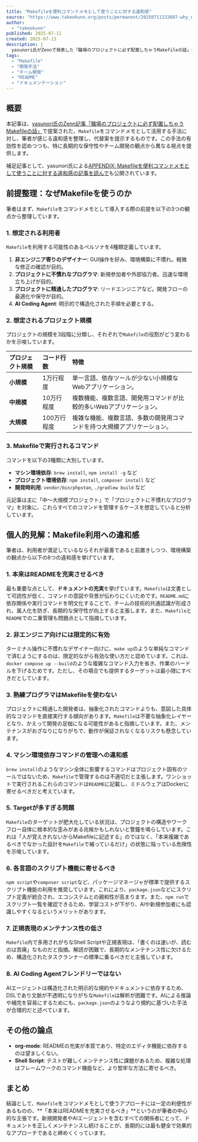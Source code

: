```yaml
---
title: "Makefileを便利コマンドメモとして使うことに対する違和感"
source: "https://www.takeokunn.org/posts/permanent/20250711132607-why_not_command_memo_makefile/"
author:
  - "takeokunn"
published: 2025-07-11
created: 2025-07-13
description: |
  yasunori氏がZennで発表した「職場のプロジェクトに必ず配置しちゃうMakefileの話」が広く受け入れられている状況に対し、筆者がMakefileをコマンドメモとして使用する手法に感じる違和感を言語化する記事。このアプローチの前提を整理し、代替案としてREADMEの充実などを提案する。
tags:
  - "Makefile"
  - "開発手法"
  - "チーム開発"
  - "README"
  - "ドキュメンテーション"
---
```


## 概要

本記事は、[yasunori氏のZenn記事「職場のプロジェクトに必ず配置しちゃうMakefileの話」](https://zenn.dev/loglass/articles/0016-make-makefile)で提案された、`Makefile`をコマンドメモとして活用する手法に対し、筆者が感じる違和感を整理し、代替案を提示するものです。この手法の有効性を認めつつも、特に長期的な保守性やチーム開発の観点から異なる視点を提供します。

補足記事として、yasunori氏による[APPENDIX: Makefileを便利コマンドメモとして使うことに対する違和感の記事を読んで](https://blog.yasunori0418.dev/p/appendix-makefile/)も公開されています。

## 前提整理：なぜMakefileを使うのか

筆者はまず、`Makefile`をコマンドメモとして導入する際の前提を以下の3つの観点から整理しています。

### 1. 想定される利用者

`Makefile`を利用する可能性のあるペルソナを4種類定義しています。

1. **非エンジニア寄りのデザイナー**: GUI操作を好み、環境構築に不慣れ。軽微な修正の確認が目的。
2. **プロジェクトに不慣れなプログラマ**: 新規参加者や外部協力者。迅速な環境立ち上げが目的。
3. **プロジェクトに精通したプログラマ**: リードエンジニアなど。開発フローの最適化や保守が目的。
4. **AI Coding Agent**: 明示的で構造化された手順を必要とする。

### 2. 想定されるプロジェクト規模

プロジェクトの規模を3段階に分類し、それぞれで`Makefile`の役割がどう変わるかを示唆しています。

| プロジェクト規模 | コード行数 | 特徴                                                               |
| :--------------- | :--------- | :----------------------------------------------------------------- |
| **小規模**       | 1万行程度  | 単一言語、依存ツールが少ない小規模なWebアプリケーション。            |
| **中規模**       | 10万行程度 | 複数機能、複数言語、開発用コマンドが比較的多いWebアプリケーション。  |
| **大規模**       | 100万行程度| 複雑な機能、複数言語、多数の開発用コマンドを持つ大規模アプリケーション。 |

### 3. Makefileで実行されるコマンド

コマンドを以下の3種類に大別しています。

* **マシン環境依存**: `brew install`, `npm install -g` など
* **プロジェクト環境依存**: `npm install`, `composer install` など
* **開発時利用**: `vendor/bin/phpstan`, `./gradlew build` など

元記事は主に「中〜大規模プロジェクト」で「プロジェクトに不慣れなプログラマ」を対象に、これらすべてのコマンドを管理するケースを想定していると分析しています。

## 個人的見解：Makefile利用への違和感

筆者は、利用者が満足しているならそれが最善であると前置きしつつ、環境構築の観点から以下の8つの違和感を挙げています。

### 1. 本来はREADMEを充実させるべき

最も重要な点として、**ドキュメントの充実**を挙げています。`Makefile`は文書として可読性が低く、コマンドの意図や背景が伝わりにくいためです。`README.md`に依存関係や実行コマンドを明文化することで、チームの技術的共通認識が形成され、属人化を防ぎ、長期的な保守性が向上すると主張します。また、`Makefile`と`README`での二重管理も問題点として指摘しています。

### 2. 非エンジニア向けには限定的に有効

ターミナル操作に不慣れなデザイナー向けに、`make up`のような単純なコマンドで済むようにするのは、限定的ながら有効な使い方だと認めています。これは、`docker compose up --build`のような複雑なコマンド入力を省き、作業のハードルを下げるためです。ただし、その場合でも提供するターゲットは最小限にすべきだとしています。

### 3. 熟練プログラマはMakefileを使わない

プロジェクトに精通した開発者は、抽象化されたコマンドよりも、意図した具体的なコマンドを直接実行する傾向があります。`Makefile`は不要な抽象化レイヤーとなり、かえって開発の足枷になる可能性があると指摘しています。また、メンテナンスがおざなりになりがちで、動作が保証されなくなるリスクも懸念しています。

### 4. マシン環境依存コマンドの管理への違和感

`brew install`のようなマシン全体に影響するコマンドはプロジェクト固有のツールではないため、`Makefile`で管理するのは不適切だと主張します。ワンショットで実行されるこれらのコマンドは`README`に記載し、ミドルウェアはDockerに寄せるべきだと考えています。

### 5. Targetが多すぎる問題

`Makefile`のターゲットが肥大化している状況は、プロジェクトの構造やワークフロー自体に根本的な歪みがある兆候かもしれないと警鐘を鳴らしています。これは「人が覚えきれないからMakefileに記述する」のではなく、「本来複雑であるべきでなかった設計を`Makefile`で補っているだけ」の状態に陥っている危険性を示唆しています。

### 6. 各言語のスクリプト機能に寄せるべき

`npm script`や`composer script`など、パッケージマネージャが標準で提供するスクリプト機能の利用を推奨しています。これにより、`package.json`などにスクリプト定義が統合され、エコシステムとの親和性が高まります。また、`npm run`でスクリプト一覧を確認できるため、学習コストが下がり、AIや新規参加者にも認識しやすくなるというメリットがあります。

### 7. 正規表現のメンテナンス性の低さ

`Makefile`内で多用されがちなShell Scriptや正規表現は、「書くのは速いが、読むのは苦痛」なものだと指摘。解読が困難で、長期的なメンテナンス性に欠けるため、構造化されたタスクランナーの標準に乗るべきだと主張しています。

### 8. AI Coding Agentフレンドリーではない

AIエージェントは構造化された明示的な規約やドキュメントに依存するため、DSLであり文脈が不透明になりがちな`Makefile`は解析が困難です。AIによる推論や補完を容易にするためにも、`package.json`のようなより規約に基づいた手法が合理的だと述べています。

## その他の論点

* **org-mode**: READMEの充実が本質であり、特定のエディタ機能に依存するのは望ましくない。
* **Shell Script**: テストが難しくメンテナンス性に課題があるため、複雑な処理はフレームワークのコマンド機能など、より堅牢な方法に寄せるべき。

## まとめ

結論として、`Makefile`をコマンドメモとして使うアプローチには一定の利便性があるものの、**「本来はREADMEを充実させるべき」**というのが筆者の中心的な主張です。新規開発者やAIエージェントを含むすべての関係者にとって、ドキュメントを正しくメンテナンスし続けることが、長期的には最も健全で効果的なアプローチであると締めくくっています。
